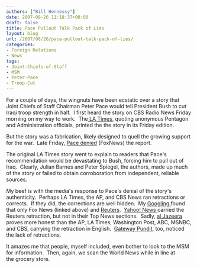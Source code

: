 ```yaml
---
authors: ["Bill Hennessy"]
date: 2007-08-26 11:18:37+00:00
draft: false
title: Pace Pullout Talk Pack of Lies
layout: blog
url: /2007/08/26/pace-pullout-talk-pack-of-lies/
categories:
- Foreign Relations
- News
tags:
- Joint-Chiefs-of-Staff
- MSM
- Peter-Pace
- Troop-Cut
---
```


For a couple of days, the wingnuts have been ecstatic over a story that Joint Chiefs of Staff Chairman Peter Pace would tell President Bush to cut Iraqi troop strength in half.  I first heard the story on CBS Radio News Friday morning on my way to work.  The[ LA Times](https://www.latimes.com/news/nationworld/world/la-fg-pace24aug24,0,43964.story?coll=la-home-center), quoting anonymous Pentagon and Administration officials, printed the the story in its Friday edition.

But the story was a fabrication, likely designed to quell the growing support for the war.  Late Friday, [Pace denied](https://www.foxnews.com/story/0,2933,294421,00.html) (FoxNews) the report.

The original LA Times story went to explain to readers that Pace's recommendation would be devastating to Bush, forcing him to pull out of Iraq.  Clearly, Julian Barnes and Peter Spiegel, the authors, made up much of the story or failed to obtain corroboration from independent, reliable sources.

My beef is with the media's response to Pace's denial of the story's authenticity.  Perhaps LA Times, the AP, and CBS News ran retractions or corrects.  If they did, the corrections are well hidden.  My [Googling ](https://www.google.com/search?hl=en&q=%22peter+pace%22+troop+cut&btnG=Search)found that only Fox News (linked above) and [Reuters](https://www.reuters.com/article/newsOne/idUSN2435375620070824).  [Yahoo! News ](https://news.yahoo.com/s/nm/20070824/ts_nm/iraq_usa_pace_dc)carried the Reuters retraction, but not in their Top News sections.  Sadly, [al Jazeera](https://english.aljazeera.net/NR/exeres/CC2F03C9-E6B5-46D1-8EE0-2B08190D8285.htm) proves more honest than the AP, LA Times, Washington Post, ABC, MSNBC, and CBS, carrying the retraction in English.  [Gateway Pundit](https://gatewaypundit.blogspot.com/2007/08/wrong-medias-story-on-gen-peter-pace.html), too, noticed the lack of retractions.

It amazes me that people, myself included, even bother to look to the MSM for information.  Then, again, we scan the World News while in line at the grocery store.   
